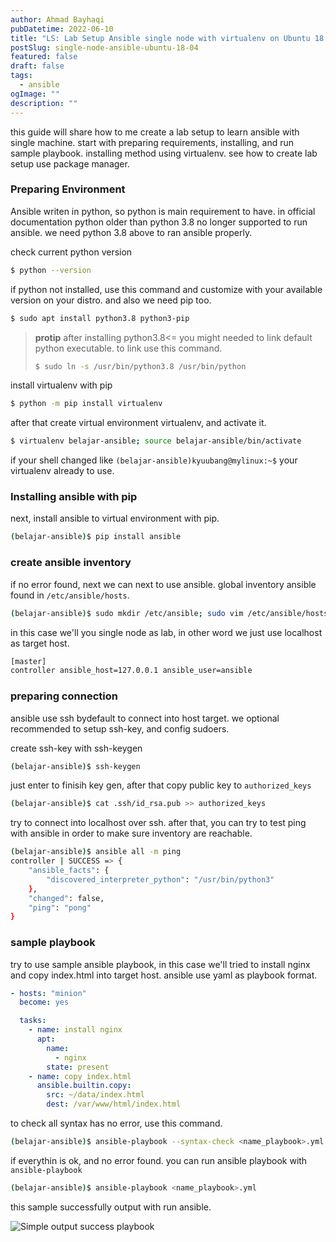 ```yaml
---
author: Ahmad Bayhaqi
pubDatetime: 2022-06-10
title: "LS: Lab Setup Ansible single node with virtualenv on Ubuntu 18.04"
postSlug: single-node-ansible-ubuntu-18-04
featured: false
draft: false
tags:
  - ansible
ogImage: ""
description: ""
---
```


this guide will share how to me create a lab setup to learn ansible with single
machine. start with preparing requirements, installing, and run sample playbook.
installing method using virtualenv. see how to create lab setup use package manager.

### Preparing Environment

Ansible writen in python, so python is main requirement to have. in official documentation
python older than python 3.8 no longer supported to run ansible. we need python 3.8 above
to ran ansible properly.

check current python version

```bash
$ python --version
```

if python not installed, use this command and customize with your available version on your distro.
and also we need pip too.

```bash
$ sudo apt install python3.8 python3-pip
```

> **protip**
> after installing python3.8<= you might needed to link default python executable. to link use this command.
>
> ```bash
> $ sudo ln -s /usr/bin/python3.8 /usr/bin/python
> ```

install virtualenv with pip

```bash
$ python -m pip install virtualenv
```

after that create virtual environment virtualenv, and activate it.

```bash
$ virtualenv belajar-ansible; source belajar-ansible/bin/activate
```

if your shell changed like `(belajar-ansible)kyuubang@mylinux:~$` your virtualenv
already to use.

### Installing ansible with pip

next, install ansible to virtual environment with pip.

```bash
(belajar-ansible)$ pip install ansible
```

### create ansible inventory

if no error found, next we can next to use ansible. global inventory ansible found
in `/etc/ansible/hosts`.

```bash
(belajar-ansible)$ sudo mkdir /etc/ansible; sudo vim /etc/ansible/hosts
```

in this case we'll you single node as lab, in other word we just use localhost as target host.

```bash
[master]
controller ansible_host=127.0.0.1 ansible_user=ansible
```

### preparing connection

ansible use ssh bydefault to connect into host target. we optional recommended
to setup ssh-key, and config sudoers.

create ssh-key with ssh-keygen

```bash
(belajar-ansible)$ ssh-keygen
```

just enter to finisih key gen, after that copy public key to `authorized_keys`

```bash
(belajar-ansible)$ cat .ssh/id_rsa.pub >> authorized_keys
```

try to connect into localhost over ssh. after that, you can try to test ping with ansible
in order to make sure inventory are reachable.

```bash
(belajar-ansible)$ ansible all -m ping
controller | SUCCESS => {
    "ansible_facts": {
        "discovered_interpreter_python": "/usr/bin/python3"
    },
    "changed": false,
    "ping": "pong"
}
```

### sample playbook

try to use sample ansible playbook, in this case we'll tried to install nginx and copy
index.html into target host. ansible use yaml as playbook format.

```yaml
- hosts: "minion"
  become: yes

  tasks:
    - name: install nginx
      apt:
        name:
          - nginx
        state: present
    - name: copy index.html
      ansible.builtin.copy:
        src: ~/data/index.html
        dest: /var/www/html/index.html
```

to check all syntax has no error, use this command.

```bash
(belajar-ansible)$ ansible-playbook --syntax-check <name_playbook>.yml
```

if everythin is ok, and no error found. you can run ansible playbook with `ansible-playbook`

```bash
(belajar-ansible)$ ansible-playbook <name_playbook>.yml
```

this sample successfully output with run ansible.

![Simple output success playbook](/assets/images/ansible-sample-output.png)
